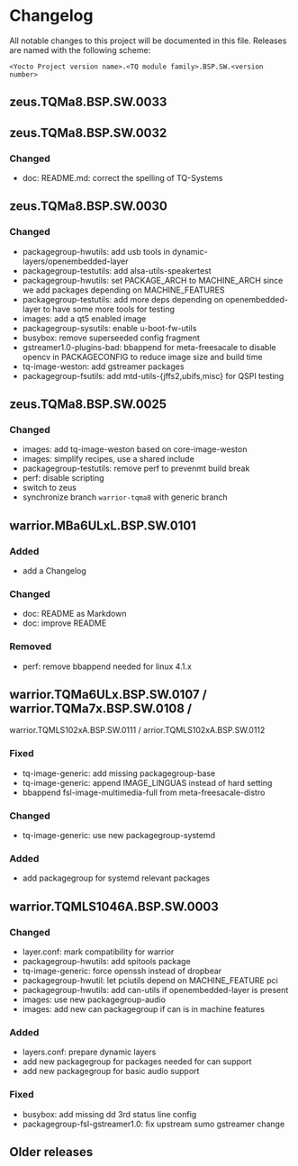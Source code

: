 # Changelog

All notable changes to this project will be documented in this file.
Releases are named with the following scheme:

`<Yocto Project version name>.<TQ module family>.BSP.SW.<version number>`

## zeus.TQMa8.BSP.SW.0033

## zeus.TQMa8.BSP.SW.0032

### Changed

* doc: README.md: correct the spelling of TQ-Systems

## zeus.TQMa8.BSP.SW.0030

### Changed

* packagegroup-hwutils: add usb tools in dynamic-layers/openembedded-layer
* packagegroup-testutils: add alsa-utils-speakertest
* packagegroup-hwutils: set PACKAGE\_ARCH to MACHINE\_ARCH since we add packages
  depending on MACHINE\_FEATURES
* packagegroup-testutils: add more deps depending on openembedded-layer to have
  some more tools for testing
* images: add a qt5 enabled image
* packagegroup-sysutils: enable u-boot-fw-utils
* busybox: remove superseeded config fragment
* gstreamer1.0-plugins-bad: bbappend for meta-freesacale to disable opencv in
  PACKAGECONFIG to reduce image size and build time
* tq-image-weston: add gstreamer packages
* packagegroup-fsutils: add mtd-utils-{jffs2,ubifs,misc} for QSPI testing

## zeus.TQMa8.BSP.SW.0025

### Changed

* images: add tq-image-weston based on core-image-weston
* images: simplify recipes, use a shared include
* packagegroup-testutils: remove perf to prevenmt build break
* perf: disable scripting
* switch to zeus
* synchronize branch `warrior-tqma8` with generic branch

## warrior.MBa6ULxL.BSP.SW.0101

### Added

* add a Changelog

### Changed

* doc: README as Markdown
* doc: improve README

### Removed

* perf: remove bbappend needed for linux 4.1.x

## warrior.TQMa6ULx.BSP.SW.0107 / warrior.TQMa7x.BSP.SW.0108 /
   warrior.TQMLS102xA.BSP.SW.0111 / arrior.TQMLS102xA.BSP.SW.0112

### Fixed

* tq-image-generic: add missing packagegroup-base
* tq-image-generic: append IMAGE_LINGUAS instead of hard setting
* bbappend fsl-image-multimedia-full from meta-freesacale-distro

### Changed

*  tq-image-generic: use new packagegroup-systemd

### Added

* add packagegroup for systemd relevant packages

## warrior.TQMLS1046A.BSP.SW.0003

### Changed

* layer.conf: mark compatibility for warrior
* packagegroup-hwutils: add spitools package
* tq-image-generic: force openssh instead of dropbear
* packagegroup-hwutil: let pciutils depend on MACHINE_FEATURE pci
* packagegroup-hwutils: add can-utils if openembedded-layer is present
* images: use new packagegroup-audio
* images: add new can packagegroup if can is in machine features

### Added

* layers.conf: prepare dynamic layers
* add new packagegroup for packages needed for can support
* add new packagegroup for basic audio support

### Fixed

* busybox: add missing dd 3rd status line config
* packagegroup-fsl-gstreamer1.0: fix upstream sumo gstreamer change

## Older releases
